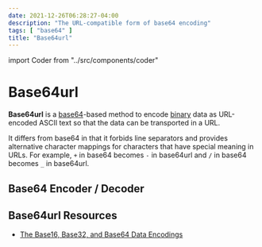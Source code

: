 ```yaml
---
date: 2021-12-26T06:28:27-04:00
description: "The URL-compatible form of base64 encoding"
tags: [ "base64" ]
title: "Base64url"
---
```


import Coder from "../src/components/coder"

# Base64url

**Base64url** is a [base64](base64.md)-based method to encode [binary](binary.md) data as URL-encoded ASCII text so that the data can be transported in a URL.

It differs from base64 in that it forbids line separators and provides alternative character mappings for characters that have special meaning in URLs. For example, `+` in base64 becomes `-` in base64url and `/` in base64 becomes `_` in base64url.

<div style={{float: "right", border: "solid", width: "40%", padding: "2em"}}>

## Base64 Encoder / Decoder

<Coder type="base64url" />
</div>

## Base64url Resources

* [The Base16, Base32, and Base64 Data Encodings](https://datatracker.ietf.org/doc/html/rfc4648)
